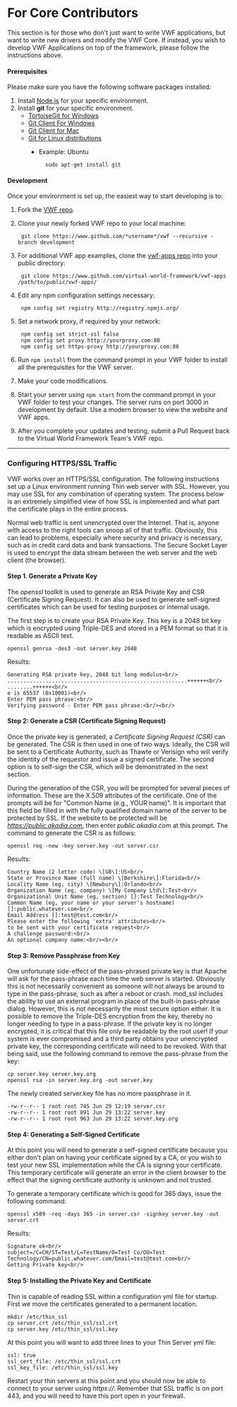 # <a name="corecontributors">For Core Contributors</a>

This section is for those who don't just want to write VWF applications, but want to write new drivers and modify the VWF Core. If instead, you wish to develop VWF Applications on top of the framework, please follow the instructions above.

#### Prerequisites

Please make sure you have the following software packages installed:

1. Install [Node.js](http://nodejs.org/) for your specific environment.
2. Install **git** for your specific environment.
    * [TortoiseGit for Windows](https://code.google.com/p/tortoisegit/)
    * [Git Client For Windows](http://git-scm.com/download/win)
    * [Git Client for Mac](http://git-scm.com/download/mac)
    * [Git for Linux distributions](http://git-scm.com/download/linux)
        * Example: Ubuntu

        		sudo apt-get install git

#### Development 

Once your environment is set up, the easiest way to start developing is to:

1. Fork the [VWF repo](https://github.com/virtual-world-framework/vwf).
2. Clone your newly forked VWF repo to your local machine:

		git clone https://www.github.com/*username*/vwf --recursive -branch development

3. For additional VWF app examples, clone the [vwf-apps repo](https://github.com/virtual-world-framework/vwf-apps) into your public directory:

        git clone https://www.github.com/virtual-world-framework/vwf-apps /path/to/public/vwf-apps/

4. Edit any npm configuration settings necessary:

		npm config set registry http://registry.npmjs.org/

5. Set a network proxy, if required by your network:

		npm config set strict-ssl false
		npm config set proxy http://yourproxy.com:80
		npm config set https-proxy http://yourproxy.com:80

6. Run `npm install` from the command prompt in your VWF folder to install all the prerequisites for the VWF server.
7. Make your code modifications.
8. Start your server using `npm start` from the command prompt in your VWF folder to test your changes. The server runs on port 3000 in development by default. Use a modern browser to view the website and VWF apps. 
9. After you complete your updates and testing, submit a Pull Request back to the Virtual World Framework Team's VWF repo.

--------------------------

### Configuring HTTPS/SSL Traffic

VWF works over an HTTPS/SSL configuration. The following instructions set up a Linux environment running Thin web server with SSL. However, you may use SSL for any combination of operating system. The process below is an extremely simplified view of how SSL is implemented and what part the certificate plays in the entire process.

Normal web traffic is sent unencrypted over the Internet. That is, anyone with access to the right tools can snoop all of that traffic. Obviously, this can lead to problems, especially where security and privacy is necessary, such as in credit card data and bank transactions. The Secure Socket Layer is used to encrypt the data stream between the web server and the web client (the browser).

#### Step 1. Generate a Private Key

The *openssl* toolkit is used to generate an RSA Private Key and CSR (Certificate Signing Request). It can also be used to generate self-signed certificates which can be used for testing purposes or internal usage.

The first step is to create your RSA Private Key. This key is a 2048 bit key which is encrypted using Triple-DES and stored in a PEM format so that it is readable as ASCII text.

    openssl genrsa -des3 -out server.key 2048

Results:

    Generating RSA private key, 2048 bit long modulus<br/>
    .........................................................++++++<br/>
    ........++++++<br/>
    e is 65537 (0x10001)<br/>
    Enter PEM pass phrase:<br/>
    Verifying password - Enter PEM pass phrase:<br/><br/>
 
#### Step 2: Generate a CSR (Certificate Signing Request)

Once the private key is generated, a *Certificate Signing Request (CSR)* can be generated. The CSR is then used in one of two ways. Ideally, the CSR will be sent to a Certificate Authority, such as Thawte or Verisign who will verify the identity of the requestor and issue a signed certificate. The second option is to self-sign the CSR, which will be demonstrated in the next section.

During the generation of the CSR, you will be prompted for several pieces of information. These are the X.509 attributes of the certificate. One of the prompts will be for "Common Name (e.g., YOUR name)". It is important that this field be filled in with the fully qualified domain name of the server to be protected by SSL. If the website to be protected will be *https://public.akadia.com*, then enter *public.akadia.com* at this prompt. The command to generate the CSR is as follows:

    openssl req -new -key server.key -out server.csr

Results:

    Country Name (2 letter code) \[GB\]:US<br/>
    State or Province Name (full name) \[Berkshire\]:Florida<br/>
    Locality Name (eg, city) \[Newbury\]:Orlando<br/>
    Organization Name (eg, company) \[My Company Ltd\]:Test<br/>
    Organizational Unit Name (eg, section) []:Test Technology<br/>
    Common Name (eg, your name or your server's hostname) []:public.whatever.com<br/>
    Email Address []:test@test.com<br/>
    Please enter the following 'extra' attributes<br/>
    to be sent with your certificate request<br/>
    A challenge password:<br/>
    An optional company name:<br/><br/>

#### Step 3: Remove Passphrase from Key

One unfortunate side-effect of the pass-phrased private key is that Apache will ask for the pass-phrase each time the web server is started. Obviously this is not necessarily convenient as someone will not always be around to type in the pass-phrase, such as after a reboot or crash. mod_ssl includes the ability to use an external program in place of the built-in pass-phrase dialog. However, this is not necessarily the most secure option either. It is possible to remove the Triple-DES encryption from the key, thereby no longer needing to type in a pass-phrase. If the private key is no longer encrypted, it is critical that this file only be readable by the root user! If your system is ever compromised and a third party obtains your unencrypted private key, the corresponding certificate will need to be revoked. With that being said, use the following command to remove the pass-phrase from the key:

    cp server.key server.key.org
    openssl rsa -in server.key.org -out server.key

The newly created server.key file has no more passphrase in it.

    -rw-r--r-- 1 root root 745 Jun 29 12:19 server.csr
    -rw-r--r-- 1 root root 891 Jun 29 13:22 server.key
    -rw-r--r-- 1 root root 963 Jun 29 13:22 server.key.org

#### Step 4: Generating a Self-Signed Certificate

At this point you will need to generate a self-signed certificate because you either don't plan on having your certificate signed by a CA, or you wish to test your new SSL implementation while the CA is signing your certificate. This temporary certificate will generate an error in the client browser to the effect that the signing certificate authority is unknown and not trusted.

To generate a temporary certificate which is good for 365 days, issue the following command:

    openssl x509 -req -days 365 -in server.csr -signkey server.key -out server.crt

Results:

    Signature ok<br/>
    subject=/C=CH/ST=Test/L=TestName/O=Test Co/OU=Test Technology/CN=public.whatever.com/Email=test@test.com<br/>
    Getting Private key<br/>

#### Step 5: Installing the Private Key and Certificate

Thin is capable of reading SSL within a configuration yml file for startup.  First we move the certificates generated to a permanent location.

    mkdir /etc/thin_ssl
    cp server.crt /etc/thin_ssl/ssl.crt
    cp server.key /etc/thin_ssl/ssl.key

At this point you will want to add three lines to your Thin Server yml file:

    ssl: true
    ssl_cert_file: /etc/thin_ssl/ssl.crt
    ssl_key_file: /etc/thin_ssl/ssl.key

Restart your thin servers at this point and you should now be able to connect to your server using *https://*.
Remember that SSL traffic is on port 443, and you will need to have this port open in your firewall.
